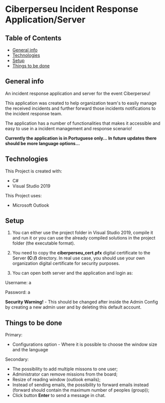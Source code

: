 # Ciberperseu Incident Response Application/Server

## Table of Contents
* [General info](#general-info)
* [Technologies](#technologies)
* [Setup](#setup)
* [Things to be done](#things-to-be-done)

## General info
An incident response application and server for the event Ciberperseu! 

This application was created to help organization team's to easily manage the received incidents and further forward those incidents notifications to the incident response team. 

The application has a number of functionalities that makes it accessible and easy to use in a incident management and response scenario!

**Currently the application is in Portuguese only... In future updates there should be more language options...**
	
## Technologies
This Project is created with:
* C#
* Visual Studio 2019

This Project uses:
* Microsoft Outlook
	
## Setup

1. You can either use the project folder in Visual Studio 2019, compile it and run it or you can use the already compiled solutions in the project folder (the executable format).

2. You need to copy the **ciberperseu_cert.pfx** digital certificate to the Server **(C:/)** directory. In real use case, you should use your own organization digital certificate for security purposes.

3. You can open both server and the application and login as:

  Username: a 
  
  Password: a 
  
**Security Warning!** - This should be changed after inside the Admin Config by creating a new admin user and by deleting this default account.

## Things to be done

Primary:
* Configurations option - Where it is possible to choose the window size and the language

Secondary:
* The possibility to add multiple missons to one user;
* Administrator can remove missions from the board;
* Resize of reading window (outlook emails);
* Instead of sending emails, the possibility to forward emails instead (forward should contain the maximum number of peoples (group));
* Click button **Enter** to send a message in chat.
